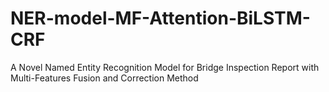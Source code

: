 # NER-model-MF-Attention-BiLSTM-CRF
A Novel Named Entity Recognition Model for Bridge Inspection Report with Multi-Features Fusion and Correction Method
